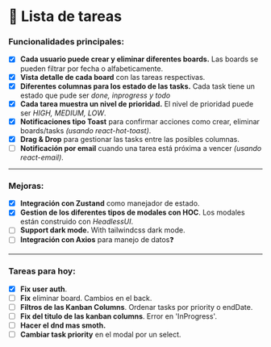 # 📝 **Lista de tareas**

### Funcionalidades principales:
- [x] **Cada usuario puede crear y eliminar diferentes boards.** Las boards se pueden filtrar por fecha o alfabeticamente.
- [x] **Vista detalle de cada board** con las tareas respectivas.
- [x] **Diferentes columnas para los estado de las tasks.** Cada task tiene un estado que pude ser *done, inprogress y todo*
- [x] **Cada tarea muestra un nivel de prioridad.** El nivel de prioridad puede ser *HIGH, MEDIUM, LOW*.
- [x] **Notificaciones tipo Toast** para confirmar acciones como crear, eliminar boards/tasks
      *(usando react-hot-toast)*.
- [x] **Drag & Drop** para gestionar las tasks entre las posibles columnas.
- [ ] **Notificación por email** cuando una tarea está próxima a vencer *(usando react-email)*.
---

### Mejoras:
- [x] **Integración con Zustand** como manejador de estado.
- [x] **Gestion de los diferentes tipos de modales con HOC**. Los modales están construido con *HeadlessUI*.
- [ ] **Support dark mode.** With tailwindcss dark mode.
- [ ] **Integración con Axios** para manejo de datos❓
---

### Tareas para hoy:
- [x] **Fix user auth**.
- [ ] **Fix** eliminar board. Cambios en el back.
- [ ] **Filtros de las Kanban Columns**. Ordenar tasks por priority o endDate.
- [ ] **Fix del titulo de las kanban columns**. Error en 'InProgress'.
- [ ] **Hacer el dnd mas smoth.**
- [ ] **Cambiar task priority** en el modal por un select.
